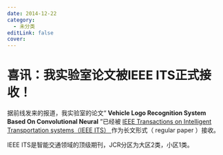 ```yaml
---
date: 2014-12-22
category:
  - 未分类
editLink: false
cover: 
---
```



# 喜讯：我实验室论文被IEEE ITS正式接收！

据前线发来的报道，我实验室的论文“  **Vehicle Logo Recognition System Based On Convolutional
Neural** ”已经被 [ IEEE Transactions on Intelligent Transportation systems（IEEE
ITS）
](http://ieeexplore.ieee.org/xpl/RecentIssue.jsp?reload=true&punumber=6979)
作为长文形式（  regular paper  ）接收。


<!-- more -->


IEEE ITS是智能交通领域的顶级期刊，JCR分区为大区2类，小区1类。

